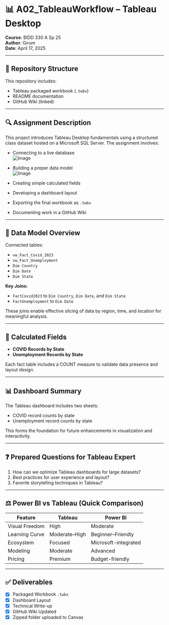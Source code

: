 # 📊 A02_TableauWorkflow – Tableau Desktop  
**Course**: BIDD 330 A Sp 25  
**Author**: Girum  
**Date**: April 17, 2025  

---

## 📁 Repository Structure  

This repository includes:

- Tableau packaged workbook (`.twbx`)  
- README documentation  
- GitHub Wiki (linked)  

---

## 🔍 Assignment Description  

This project introduces Tableau Desktop fundamentals using a structured class dataset hosted on a Microsoft SQL Server. The assignment involves:

- Connecting to a live database  
![Image](https://github.com/user-attachments/assets/a366cbb4-c9fd-447f-9729-7d313ee3430c)

- Building a proper data model  
![Image](https://github.com/user-attachments/assets/ab61892f-3ecc-48f9-b21d-64f2fddbad90)

- Creating simple calculated fields  
- Developing a dashboard layout  
- Exporting the final workbook as `.twbx`  
- Documenting work in a GitHub Wiki  

---

## 🧩 Data Model Overview  

Connected tables:

- `vw_Fact_Covid_2023`  
- `vw_Fact_Unemployment`  
- `Dim Country`  
- `Dim Date`  
- `Dim State`  

**Key Joins:**

- `FactCovid2023` to `Dim Country`, `Dim Date`, and `Dim State`  
- `FactUnemployment` to `Dim Date`  

These joins enable effective slicing of data by region, time, and location for meaningful analysis.

---

## 🧮 Calculated Fields  

- **COVID Records by State**  
- **Unemployment Records by State**  

Each fact table includes a COUNT measure to validate data presence and layout design.

---

## 📊 Dashboard Summary  

The Tableau dashboard includes two sheets:

- COVID record counts by state  
- Unemployment record counts by state  

This forms the foundation for future enhancements in visualization and interactivity.

---

## ❓ Prepared Questions for Tableau Expert  

1. How can we optimize Tableau dashboards for large datasets?  
2. Best practices for user experience and layout?  
3. Favorite storytelling techniques in Tableau?  

---

## ⚖️ Power BI vs Tableau (Quick Comparison)

| Feature           | Tableau         | Power BI             |
|------------------|------------------|-----------------------|
| Visual Freedom   | High             | Moderate              |
| Learning Curve   | Moderate–High    | Beginner–Friendly     |
| Ecosystem        | Focused          | Microsoft-integrated  |
| Modeling         | Moderate         | Advanced              |
| Pricing          | Premium          | Budget-friendly       |

---

## ✅ Deliverables  

- [x] Packaged Workbook `.twbx`  
- [x] Dashboard Layout  
- [x] Technical Write-up  
- [x] GitHub Wiki Updated  
- [x] Zipped folder uploaded to Canvas  
